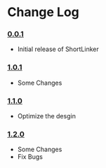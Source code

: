# Change Log


### [0.0.1](https://marketplace.visualstudio.com/_apis/public/gallery/publishers/MrxDev/vsextensions/shortlinker/0.0.1/vspackage)

- Initial release of ShortLinker



### [1.0.1](https://marketplace.visualstudio.com/_apis/public/gallery/publishers/MrxDev/vsextensions/shortlinker/1.0.1/vspackage)

- Some Changes




### [1.1.0](https://marketplace.visualstudio.com/_apis/public/gallery/publishers/MrxDev/vsextensions/shortlinker/1.1.0/vspackage)

- Optimize the desgin



### [1.2.0](https://marketplace.visualstudio.com/_apis/public/gallery/publishers/MrxDev/vsextensions/shortlinker/1.2.0/vspackage)

- Some Changes
- Fix Bugs